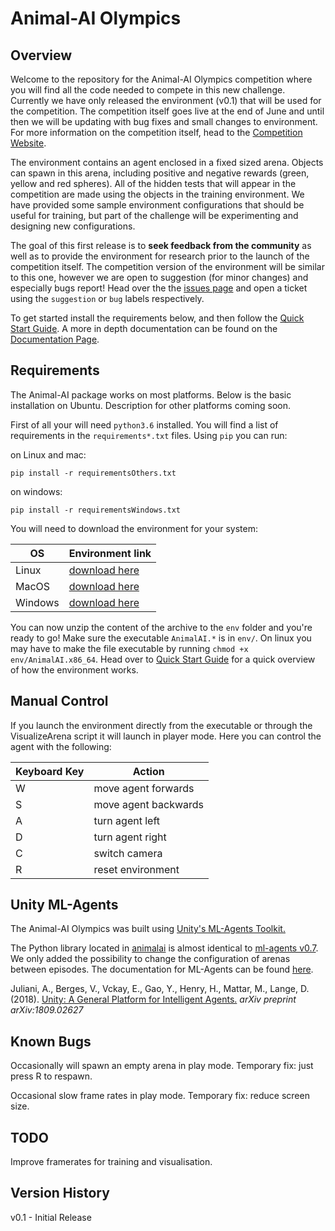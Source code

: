 # Animal-AI Olympics

## Overview

Welcome to the repository for the Animal-AI Olympics competition where you will find all the code needed to compete in 
this new challenge. Currently we have only released the environment (v0.1) that will be used for the competition. 
The competition itself goes live at the end of June and until then we will be updating with bug fixes and small changes 
to environment. For more information on the competition itself, head to the 
[Competition Website](http://www.animalaiolympics.com/).

The environment contains an agent enclosed in a fixed sized arena. Objects can spawn in this arena, including positive and negative rewards (green, yellow and red spheres). All of the hidden tests that will appear in the competition are made using the objects in the training environment. We have provided some sample environment configurations that should be useful for training, but part of the challenge will be experimenting and designing new configurations.

The goal of this first release is to **seek feedback from the community** as well as to provide the environment for research prior to the launch of the competition itself. The competition version of the environment will be similar to this one, however we are open to suggestion (for minor changes) and especially bugs report! Head over the the [issues page](https://github.com/beyretb/AnimalAI/issues) and open a ticket using the `suggestion` or `bug` labels 
respectively.

To get started install the requirements below, and then follow the [Quick Start Guide](documentation/quickstart.md). 
A more in depth documentation <!--, including a primer on animal cognition,--> can be found on the 
[Documentation Page](documentation/documentation.md).

## Requirements

The Animal-AI package works on most platforms. Below is the basic installation on Ubuntu. Description for 
other platforms coming soon. <!--, for cloud engines check out [this cloud documentation](documentation/cloud.md).-->

First of all your will need `python3.6` installed. You will find a list of requirements in the `requirements*.txt` files. 
Using `pip` you can run:

on Linux and mac:
```
pip install -r requirementsOthers.txt
```

on windows:
```
pip install -r requirementsWindows.txt
```

You will need to download the environment for your system:

| OS | Environment link |
| --- | --- |
| Linux |  [download here](https://www.doc.ic.ac.uk/~bb1010/animalAI/env_linux.zip) |
| MacOS |  [download here](https://www.doc.ic.ac.uk/~bb1010/animalAI/env_mac.zip) |
| Windows | [download here](https://www.doc.ic.ac.uk/~bb1010/animalAI/env_windows.zip)  |

You can now unzip the content of the archive to the `env` folder and you're ready to go! Make sure the executable 
`AnimalAI.*` is in `env/`. On linux you may have to make the file executable by running `chmod +x env/AnimalAI.x86_64`. 
Head over to [Quick Start Guide](documentation/quickstart.md) for a quick overview of how the environment works.

## Manual Control

If you launch the environment directly from the executable or through the VisualizeArena script it will launch in player 
mode. Here you can control the agent with the following:

| Keyboard Key  | Action    |
| --- | --- |
| W   | move agent forwards |
| S   | move agent backwards|
| A   | turn agent left     |
| D   | turn agent right    |
| C   | switch camera       |
| R   | reset environment   |

## Unity ML-Agents

The Animal-AI Olympics was built using [Unity's ML-Agents Toolkit.](https://github.com/Unity-Technologies/ml-agents)

The Python library located in [animalai](animalai) is almost identical to 
[ml-agents v0.7](https://github.com/Unity-Technologies/ml-agents/tree/master/ml-agents-envs). We only added the possibility to change the configuration of arenas between episodes. The documentation for ML-Agents can be found [here](https://github.com/Unity-Technologies/ml-agents/blob/master/docs/Python-API.md).

Juliani, A., Berges, V., Vckay, E., Gao, Y., Henry, H., Mattar, M., Lange, D. (2018). [Unity: A General Platform for 
Intelligent Agents.](https://arxiv.org/abs/1809.02627) *arXiv preprint arXiv:1809.02627*

## Known Bugs

Occasionally will spawn an empty arena in play mode. Temporary fix: just press R to respawn.

Occasional slow frame rates in play mode. Temporary fix: reduce screen size. 

## TODO

Improve framerates for training and visualisation.

## Version History
v0.1 - Initial Release

